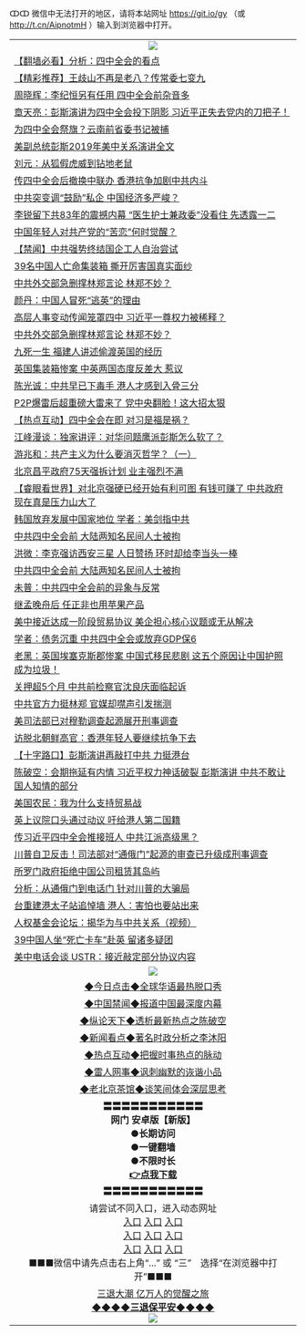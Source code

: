 ↀↀ 微信中无法打开的地区，请将本站网址 https://git.io/gy （或 http://t.cn/AipnotmH ）输入到浏览器中打开。 

<table>
   <tr>
    <td align=center><img src="https://github.com/gyhhx/image-upload/blob/master/20190822-2.jpg" /></td>
  </tr>
<tr><td align="left"><a href="https://xwood.fun/oo.aspx?name=c1088059&key=nqynnipsxfbxcbni&from=gy">【翻墙必看】分析：四中全会的看点</a></td></tr>
<tr><td align="left"><a href="https://xwood.fun/oo.aspx?name=c1088179&key=nqynnipsxfbxcbni&from=gy">【精彩推荐】王歧山不再是老八？传常委七变九</a></td></tr>
<tr><td align="left"><a href="https://xwood.fun/oo.aspx?name=c1088242&key=nqynnipsxfbxcbni&from=gy">周晓辉：李纪恒另有任用 四中全会前杂音多</a></td></tr>
<tr><td align="left"><a href="https://xwood.fun/oo.aspx?name=c1088248&key=nqynnipsxfbxcbni&from=gy">章天亮：彭斯演讲为四中全会投下阴影 习近平正失去党内的刀把子！</a></td></tr>
<tr><td align="left"><a href="https://xwood.fun/oo.aspx?name=c1088163&key=nqynnipsxfbxcbni&from=gy">为四中全会祭旗？云南前省委书记被捕</a></td></tr>
<tr><td align="left"><a href="https://xwood.fun/oo.aspx?name=c1088013&key=nqynnipsxfbxcbni&from=gy">美副总统彭斯2019年美中关系演讲全文</a></td></tr>
<tr><td align="left"><a href="https://xwood.fun/oo.aspx?name=c1088235&key=nqynnipsxfbxcbni&from=gy">刘元：从狐假虎威到钻地老鼠</a></td></tr>
<tr><td align="left"><a href="https://xwood.fun/oo.aspx?name=c1088222&key=nqynnipsxfbxcbni&from=gy">传四中全会后撤换中联办 香港抗争加剧中共内斗</a></td></tr>
<tr><td align="left"><a href="https://xwood.fun/oo.aspx?name=c1088237&key=nqynnipsxfbxcbni&from=gy">中共突变调“鼓励”私企 中国经济多严峻？</a></td></tr>
<tr><td align="left"><a href="https://xwood.fun/oo.aspx?name=c1013671&key=nqynnipsxfbxcbni&from=gy">李锐留下共83年的震撼内幕 “医生护士兼政委”没看住 先透露一二</a></td></tr>
<tr><td align="left"><a href="https://xwood.fun/oo.aspx?name=c1088178&key=nqynnipsxfbxcbni&from=gy">中国年轻人对共产党的“苦恋”何时觉醒？</a></td></tr>
<tr><td align="left"><a href="https://xwood.fun/oo.aspx?name=c1088334&key=nqynnipsxfbxcbni&from=gy">【禁闻】中共强势终结国企工人自治尝试</a></td></tr>
<tr><td align="left"><a href="https://xwood.fun/oo.aspx?name=c1088194&key=nqynnipsxfbxcbni&from=gy">39名中国人亡命集装箱 撕开厉害国真实面纱</a></td></tr>
<tr><td align="left"><a href="https://xwood.fun/oo.aspx?name=c1088329&key=nqynnipsxfbxcbni&from=gy">中共外交部急删撑林郑言论 林郑不妙？</a></td></tr>
<tr><td align="left"><a href="https://xwood.fun/oo.aspx?name=c1088240&key=nqynnipsxfbxcbni&from=gy">颜丹：中国人冒死“逃英”的理由</a></td></tr>
<tr><td align="left"><a href="https://xwood.fun/oo.aspx?name=c1087958&key=nqynnipsxfbxcbni&from=gy">高层人事变动传闻笼罩四中 习近平一尊权力被稀释？</a></td></tr>
<tr><td align="left"><a href="https://xwood.fun/oo.aspx?name=c1088184&key=nqynnipsxfbxcbni&from=gy">中共外交部急删撑林郑言论 林郑不妙？</a></td></tr>
<tr><td align="left"><a href="https://xwood.fun/oo.aspx?name=c1088219&key=nqynnipsxfbxcbni&from=gy">九死一生 福建人讲述偷渡英国的经历</a></td></tr>
<tr><td align="left"><a href="https://xwood.fun/oo.aspx?name=c1088212&key=nqynnipsxfbxcbni&from=gy">英国集装箱惨案 中英两国态度反差大 惹议</a></td></tr>
<tr><td align="left"><a href="https://xwood.fun/oo.aspx?name=c1088241&key=nqynnipsxfbxcbni&from=gy">陈光诚：中共早已下毒手 港人才感到入骨三分</a></td></tr>
<tr><td align="left"><a href="https://xwood.fun/oo.aspx?name=c959382&key=nqynnipsxfbxcbni&from=gy">P2P爆雷后超重磅大雷来了 党中央翻脸！这大招太狠</a></td></tr>
<tr><td align="left"><a href="https://xwood.fun/oo.aspx?name=c1087824&key=nqynnipsxfbxcbni&from=gy">【热点互动】四中全会在即 对习是福是祸？</a></td></tr>
<tr><td align="left"><a href="https://xwood.fun/oo.aspx?name=c1088249&key=nqynnipsxfbxcbni&from=gy">江峰漫谈：独家讲评：对华问题鹰派彭斯怎么软了？</a></td></tr>
<tr><td align="left"><a href="https://xwood.fun/oo.aspx?name=c1088244&key=nqynnipsxfbxcbni&from=gy">游兆和：共产主义为什么要消灭哲学？（一）</a></td></tr>
<tr><td align="left"><a href="https://xwood.fun/oo.aspx?name=c1088169&key=nqynnipsxfbxcbni&from=gy">北京昌平政府75天强拆计划 业主强烈不满</a></td></tr>
<tr><td align="left"><a href="https://xwood.fun/oo.aspx?name=c1088227&key=nqynnipsxfbxcbni&from=gy">【睿眼看世界】对北京强硬已经开始有利可图 有钱可赚了 中共政府现在真是压力山大了</a></td></tr>
<tr><td align="left"><a href="https://xwood.fun/oo.aspx?name=c1088216&key=nqynnipsxfbxcbni&from=gy">韩国放弃发展中国家地位 学者：美剑指中共</a></td></tr>
<tr><td align="left"><a href="https://xwood.fun/oo.aspx?name=c1088328&key=nqynnipsxfbxcbni&from=gy">中共四中全会前 大陆两知名民间人士被拘</a></td></tr>
<tr><td align="left"><a href="https://xwood.fun/oo.aspx?name=c1088245&key=nqynnipsxfbxcbni&from=gy">洪微：李克强访西安三星 人日赞扬 环时却给李当头一棒</a></td></tr>
<tr><td align="left"><a href="https://xwood.fun/oo.aspx?name=c1088238&key=nqynnipsxfbxcbni&from=gy">中共四中全会前 大陆两知名民间人士被拘</a></td></tr>
<tr><td align="left"><a href="https://xwood.fun/oo.aspx?name=c1087949&key=nqynnipsxfbxcbni&from=gy">未普：中共四中全会前的异象与反常</a></td></tr>
<tr><td align="left"><a href="https://xwood.fun/oo.aspx?name=c1088200&key=nqynnipsxfbxcbni&from=gy">继孟晚舟后 任正非也用苹果产品</a></td></tr>
<tr><td align="left"><a href="https://xwood.fun/oo.aspx?name=c1088332&key=nqynnipsxfbxcbni&from=gy">美中接近达成一阶段贸易协议 美企担心核心议题或无从解决</a></td></tr>
<tr><td align="left"><a href="https://xwood.fun/oo.aspx?name=c1088191&key=nqynnipsxfbxcbni&from=gy">学者：债务沉重 中共四中全会或放弃GDP保6</a></td></tr>
<tr><td align="left"><a href="https://xwood.fun/oo.aspx?name=c1088225&key=nqynnipsxfbxcbni&from=gy">老黑：英国埃塞克斯郡惨案 中国式移民悲剧 这五个原因让中国护照成为垃圾！</a></td></tr>
<tr><td align="left"><a href="https://xwood.fun/oo.aspx?name=c1088195&key=nqynnipsxfbxcbni&from=gy">关押超5个月 中共前检察官沈良庆面临起诉</a></td></tr>
<tr><td align="left"><a href="https://xwood.fun/oo.aspx?name=c1088234&key=nqynnipsxfbxcbni&from=gy">中共官方力挺林郑 官媒却噤声引发揣测</a></td></tr>
<tr><td align="left"><a href="https://xwood.fun/oo.aspx?name=c1088337&key=nqynnipsxfbxcbni&from=gy">美司法部已对穆勒调查起源展开刑事调查</a></td></tr>
<tr><td align="left"><a href="https://xwood.fun/oo.aspx?name=c1088326&key=nqynnipsxfbxcbni&from=gy">访脱北朝鲜高官：香港年轻人要继续抗争下去</a></td></tr>
<tr><td align="left"><a href="https://xwood.fun/oo.aspx?name=c1088250&key=nqynnipsxfbxcbni&from=gy">【十字路口】彭斯演讲再敲打中共 力挺港台</a></td></tr>
<tr><td align="left"><a href="https://xwood.fun/oo.aspx?name=c1088228&key=nqynnipsxfbxcbni&from=gy">陈破空：会期拖延有内情 习近平权力神话破裂 彭斯演讲 中共不敢让国人知情的部分</a></td></tr>
<tr><td align="left"><a href="https://xwood.fun/oo.aspx?name=c1088336&key=nqynnipsxfbxcbni&from=gy">美国农民：我为什么支持贸易战</a></td></tr>
<tr><td align="left"><a href="https://xwood.fun/oo.aspx?name=c1088331&key=nqynnipsxfbxcbni&from=gy">英上议院口头通过动议 吁给港人第二国籍</a></td></tr>
<tr><td align="left"><a href="https://xwood.fun/oo.aspx?name=c1087961&key=nqynnipsxfbxcbni&from=gy">传习近平四中全会推接班人 中共江派高级黑？</a></td></tr>
<tr><td align="left"><a href="https://xwood.fun/oo.aspx?name=c1088325&key=nqynnipsxfbxcbni&from=gy">川普自卫反击！司法部对“通俄门”起源的审查已升级成刑事调查</a></td></tr>
<tr><td align="left"><a href="https://xwood.fun/oo.aspx?name=c1088335&key=nqynnipsxfbxcbni&from=gy">所罗门政府拒绝中国公司租赁其岛屿</a></td></tr>
<tr><td align="left"><a href="https://xwood.fun/oo.aspx?name=c1088252&key=nqynnipsxfbxcbni&from=gy">分析：从通俄门到电话门 针对川普的大骗局</a></td></tr>
<tr><td align="left"><a href="https://xwood.fun/oo.aspx?name=c1088330&key=nqynnipsxfbxcbni&from=gy">台重建港太子站追悼墙 港人：害怕也要站出来</a></td></tr>
<tr><td align="left"><a href="https://xwood.fun/oo.aspx?name=c1088198&key=nqynnipsxfbxcbni&from=gy">人权基金会论坛：揭华为与中共关系（视频）</a></td></tr>
<tr><td align="left"><a href="https://xwood.fun/oo.aspx?name=c1087884&key=nqynnipsxfbxcbni&from=gy">39中国人坐“死亡卡车”赴英 留诸多疑团</a></td></tr>
<tr><td align="left"><a href="https://xwood.fun/oo.aspx?name=c1088211&key=nqynnipsxfbxcbni&from=gy">美中电话会谈 USTR：接近敲定部分协议内容</a></td></tr>
   <tr>
    <td align=center><img src="https://github.com/gyhhx/image-upload/blob/master/ogate-c.JPG" /></td>
  </tr>
   <tr>
   <td align=center> 
<a href="https://tru28th.xwood.fun/oo.aspx?name=c816850&key=nqynnipsxfbxcbni&from=gy&tag=9877">◆今日点击◆全球华语最热脱口秀</a><br/>
    </td>
  </tr>
  <tr>
  <td align=center>
<a href="https://tru28th.xwood.fun/oo.aspx?name=c816860&key=nqynnipsxfbxcbni&from=gy&tag=99733110">◆中国禁闻◆报道中国最深度内幕</a><br/>
   </tr>
  <tr>
     <td align=center>
<a href="https://tru28th.xwood.fun/oo.aspx?name=c816855&key=nqynnipsxfbxcbni&from=gy&tag=997110">◆纵论天下◆透析最新热点之陈破空</a><br/>
   </tr>
   <tr>
      <td align=center>
<a href="https://tru28th.xwood.fun/oo.aspx?name=c838308&key=nqynnipsxfbxcbni&from=gy&tag=9973110">◆新闻看点◆著名时政分析之李沐阳</a><br/>
   </tr>
   <tr>
     <td align=center>
<a href="https://tru28th.xwood.fun/oo.aspx?name=c816852&key=nqynnipsxfbxcbni&from=gy&tag=9733110">◆热点互动◆把握时事热点的脉动</a><br/>
   </tr>
   <tr>
      <td align=center>
<a href="https://tru28th.xwood.fun/oo.aspx?name=c816694&key=nqynnipsxfbxcbni&from=gy&tag=93310">◆雷人网事◆讽刺幽默的诙谐小品</a><br/>
   </tr>
   <tr>
    <td align=center>
<a href="https://tru28th.xwood.fun/oo.aspx?name=c816650&key=nqynnipsxfbxcbni&from=gy&tag=9973110">◆老北京茶馆◆谈笑间体会深层思考</a><br/>
   </tr>
  <tr>
    <td align=center>
 <b>〓〓〓〓〓〓〓〓〓〓〓<br/>网门 安卓版【新版】<br/> ●长期访问<br/> ●一键翻墙<br/>  ●不限时长<br/> 
 <a href="https://share.weiyun.com/5tym2kI">👉<b>点我下载</a><br/>〓〓〓〓〓〓〓〓〓〓〓<br/>
    </td>
    </tr>
   <tr>
    <td align=center>请尝试不同入口，进入动态网址<br/>
      <a href="https://s3.us-east-2.amazonaws.com/ogateo/show.htm">入口</a>
      <a href="https://s3.ca-central-1.amazonaws.com/ogatec/show.htm">入口</a>
      <a href="https://s3.ap-southeast-2.amazonaws.com/ogatey/show.htm">入口</a><br/>
      <a href="https://s3.ap-northeast-2.amazonaws.com/ogates/show.htm">入口</a>
      <a href="https://s3.eu-central-1.amazonaws.com/ogatef/show.htm">入口</a>
      <a href="https://s3.ap-south-1.amazonaws.com/ogatem/show.htm">入口</a><br/>
      <a href="https://s3-us-west-1.amazonaws.com/ogaten/show.htm">入口</a>
      <a href="https://s3.eu-west-2.amazonaws.com/ogatel/show.htm">入口</a>
      <a href="https://s3.ap-northeast-1.amazonaws.com/ogatet/show.htm">入口</a><br/>
      ■■■微信中请先点击右上角“...” 或 “三”　选择“在浏览器中打开”■■■<b><br/>
    </td>
  </tr>
  <tr>  
  <td align=center>
  <a href="https://tru28th.xwood.fun/oo.aspx?name=c894205&key=nqynnipsxfbxcbni&from=gy&tag=9973110">三退大潮 亿万人的觉醒之旅</a><br/>
      <a href="https://tru28th.xwood.fun/oo.aspx?name=ogQuit.aspx&key=nqynnipsxfbxcbni&from=gy"><b>◆◆◆◆三退保平安◆◆◆◆<br/></a>
      <img src="https://github.com/gyhhx/image-upload/blob/master/3t.jpg" /><br/>
      </td>
  </tr>
</table>


